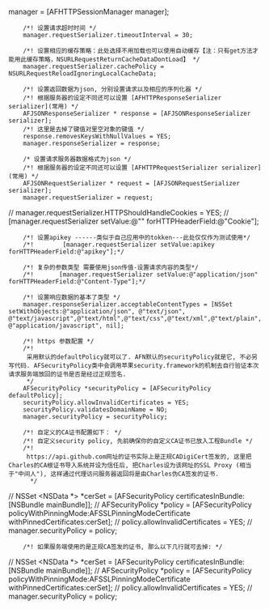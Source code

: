  manager = [AFHTTPSessionManager manager];
        
        /*! 设置请求超时时间 */
        manager.requestSerializer.timeoutInterval = 30;
        
        /*! 设置相应的缓存策略：此处选择不用加载也可以使用自动缓存【注：只有get方法才能用此缓存策略，NSURLRequestReturnCacheDataDontLoad】 */
        manager.requestSerializer.cachePolicy = NSURLRequestReloadIgnoringLocalCacheData;
        
        /*! 设置返回数据为json, 分别设置请求以及相应的序列化器 */
        /*! 根据服务器的设定不同还可以设置 [AFHTTPResponseSerializer serializer](常用) */
        AFJSONResponseSerializer * response = [AFJSONResponseSerializer serializer];
        /*! 这里是去掉了键值对里空对象的键值 */
        response.removesKeysWithNullValues = YES;
        manager.responseSerializer = response;
        
        /* 设置请求服务器数据格式为json */
        /*! 根据服务器的设定不同还可以设置 [AFHTTPRequestSerializer serializer](常用) */
        AFJSONRequestSerializer * request = [AFJSONRequestSerializer serializer];
        manager.requestSerializer = request;
        
//        manager.requestSerializer.HTTPShouldHandleCookies = YES;
//        [manager.requestSerializer setValue:@"" forHTTPHeaderField:@"Cookie"];
        
        /*! 设置apikey ------类似于自己应用中的tokken---此处仅仅作为测试使用*/
        /*!        [manager.requestSerializer setValue:apikey forHTTPHeaderField:@"apikey"];*/
        
        /*! 复杂的参数类型 需要使用json传值-设置请求内容的类型*/
        /*!       [manager.requestSerializer setValue:@"application/json" forHTTPHeaderField:@"Content-Type"];*/
        
        /*! 设置响应数据的基本了类型 */
        manager.responseSerializer.acceptableContentTypes = [NSSet setWithObjects:@"application/json", @"text/json", @"text/javascript",@"text/html",@"text/css",@"text/xml",@"text/plain", @"application/javascript", nil];
        
        /*! https 参数配置 */
        /*! 
         采用默认的defaultPolicy就可以了. AFN默认的securityPolicy就是它, 不必另写代码. AFSecurityPolicy类中会调用苹果security.framework的机制去自行验证本次请求服务端放回的证书是否是经过正规签名. 
         */
        AFSecurityPolicy *securityPolicy = [AFSecurityPolicy defaultPolicy];
        securityPolicy.allowInvalidCertificates = YES;
        securityPolicy.validatesDomainName = NO;
        manager.securityPolicy = securityPolicy;
        
        /*! 自定义的CA证书配置如下： */
        /*! 自定义security policy, 先前确保你的自定义CA证书已放入工程Bundle */
        /*! 
         https://api.github.com网址的证书实际上是正规CADigiCert签发的, 这里把Charles的CA根证书导入系统并设为信任后, 把Charles设为该网址的SSL Proxy (相当于"中间人"), 这样通过代理访问服务器返回将是由Charles伪CA签发的证书.
          */
//        NSSet <NSData *> *cerSet = [AFSecurityPolicy certificatesInBundle:[NSBundle mainBundle]];
//        AFSecurityPolicy *policy = [AFSecurityPolicy policyWithPinningMode:AFSSLPinningModeCertificate withPinnedCertificates:cerSet];
//        policy.allowInvalidCertificates = YES;
//        manager.securityPolicy = policy;
        
        /*! 如果服务端使用的是正规CA签发的证书, 那么以下几行就可去掉: */
//        NSSet <NSData *> *cerSet = [AFSecurityPolicy certificatesInBundle:[NSBundle mainBundle]];
//        AFSecurityPolicy *policy = [AFSecurityPolicy policyWithPinningMode:AFSSLPinningModeCertificate withPinnedCertificates:cerSet];
//        policy.allowInvalidCertificates = YES;
//        manager.securityPolicy = policy;